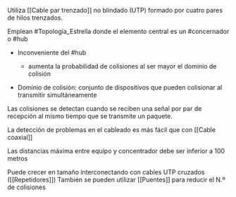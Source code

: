 Utiliza [[Cable par trenzado]] no blindado (UTP) formado por cuatro pares de hilos trenzados.

Emplean #Topología_Estrella  donde el elemento central es un #concernador o #hub 
- Inconveniente del #hub 
	- aumenta la probabilidad de colisiones al ser mayor el dominio de colisión
	
- Dominio de colisión: conjunto de dispositivos que pueden colisionar al transmitir simultáneamente 


Las colisiones se detectan cuando se reciben una señal por par de recepción al mismo tiempo que se transmite un paquete.

La detección de problemas en el cableado es más fácil que con [[Cable coaxial]]

Las distancias máxima entre equipo y concentrador debe ser inferior a 100 metros

Puede crecer en tamaño interconectando con cables UTP cruzados ([[Repetidores]])
También se pueden utilizar [[Puentes]] para reducir el N.º de colisiones 